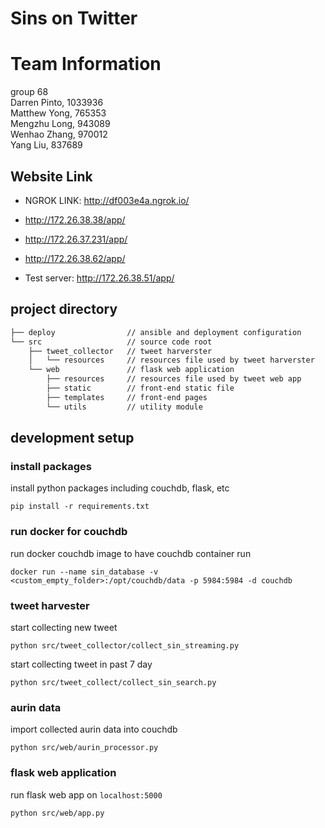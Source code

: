 # Sins on Twitter

# Team Information
group 68  
Darren Pinto, 1033936  
Matthew Yong, 765353  
Mengzhu Long, 943089  
Wenhao Zhang, 970012  
Yang Liu, 837689  

## Website Link
- NGROK LINK: http://df003e4a.ngrok.io/

- http://172.26.38.38/app/ 
- http://172.26.37.231/app/
- http://172.26.38.62/app/

- Test server: http://172.26.38.51/app/

## project directory
```bash
├── deploy                // ansible and deployment configuration
└── src                   // source code root
    ├── tweet_collector   // tweet harverster
    │   └── resources     // resources file used by tweet harverster
    └── web               // flask web application
        ├── resources     // resources file used by tweet web app
        ├── static        // front-end static file
        ├── templates     // front-end pages
        └── utils         // utility module


```

## development setup
### install packages
install python packages including couchdb, flask, etc

```
pip install -r requirements.txt
```

### run docker for couchdb
run docker couchdb image to have couchdb container run 
```
docker run --name sin_database -v <custom_empty_folder>:/opt/couchdb/data -p 5984:5984 -d couchdb
```

### tweet harvester
start collecting new tweet
```
python src/tweet_collector/collect_sin_streaming.py
```

start collecting tweet in past 7 day
```
python src/tweet_collect/collect_sin_search.py
```

### aurin data
import collected aurin data into couchdb

```
python src/web/aurin_processor.py
```

### flask web application
run flask web app on `localhost:5000`

```
python src/web/app.py
```
